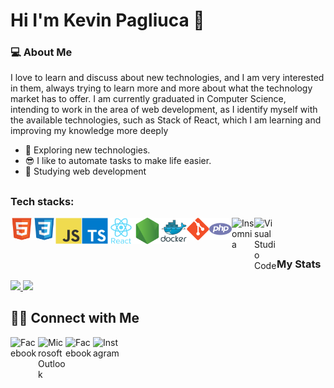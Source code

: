 # Hi I'm Kevin Pagliuca 👋


### 💻 About Me 

I love to learn and discuss about new technologies, and I am very interested in them, always trying to learn more and more about what the technology market has to offer.
I am currently graduated in Computer Science, intending to work in the area of web development, as I identify myself with the available technologies, such as Stack of React, which I am learning and improving my knowledge more deeply

- 🤔 Exploring new technologies.
- 😎 I like to automate tasks to make life easier.
- 📖 Studying web development

##

### Tech stacks:

<img align="left" alt="html5" width="36px" src="https://raw.githubusercontent.com/devicons/devicon/9c6bfdb9783cdfe1018666ed76adcfd3eab6fad6/icons/html5/html5-original.svg" alt="html5" />
<img align="left" alt="css3" width="36px" src="https://raw.githubusercontent.com/devicons/devicon/9c6bfdb9783cdfe1018666ed76adcfd3eab6fad6/icons/css3/css3-original.svg" />

<img align="left" alt="javascript" width="42px" src="https://raw.githubusercontent.com/devicons/devicon/9c6bfdb9783cdfe1018666ed76adcfd3eab6fad6/icons/javascript/javascript-original.svg" />
<img align="left" alt="typescript" width="42px" src="https://raw.githubusercontent.com/devicons/devicon/9c6bfdb9783cdfe1018666ed76adcfd3eab6fad6/icons/typescript/typescript-original.svg" />
<img align="left" alt="react" width="42px" src="https://raw.githubusercontent.com/devicons/devicon/9c6bfdb9783cdfe1018666ed76adcfd3eab6fad6/icons/react/react-original-wordmark.svg" />
<img align="left" alt="nodejs" width="42px" src="https://raw.githubusercontent.com/devicons/devicon/9c6bfdb9783cdfe1018666ed76adcfd3eab6fad6/icons/nodejs/nodejs-original.svg" />
<img align="left" alt "docker" width="42px" src="https://raw.githubusercontent.com/devicons/devicon/9c6bfdb9783cdfe1018666ed76adcfd3eab6fad6/icons/docker/docker-original-wordmark.svg" />

<img align="left" alt="Git" width="36px" src="https://raw.githubusercontent.com/devicons/devicon/9c6bfdb9783cdfe1018666ed76adcfd3eab6fad6/icons/git/git-original.svg" />
<img align="left" alt="php" width="36px" src="https://raw.githubusercontent.com/devicons/devicon/9c6bfdb9783cdfe1018666ed76adcfd3eab6fad6/icons/php/php-plain.svg" />

<img align="left" alt="Insomnia" width="36px" src="https://insomnia.rest/icons-16bbda05b237ae360d3df0d55e40721d/favicon.ico" />
<img align="left" alt="Visual Studio Code" width="36px" src="https://upload.wikimedia.org/wikipedia/commons/thumb/9/9a/Visual_Studio_Code_1.35_icon.svg/512px-Visual_Studio_Code_1.35_icon.svg.png" />

<br />
<br />

## 


### My Stats

<p>
<a href="https://github.com/kevinpagliuca">
  <img height="180em" src="https://github-readme-stats.vercel.app/api?username=kevinpagliuca&show_icons=true&theme=radical" />
  <img height="180em" src="https://github-readme-stats-eight-theta.vercel.app/api/top-langs/?username=kevinpagliuca&theme=radical&layout=compact" />
</a>
</p>

##  🤝🏻 Connect with Me

<p>
<a href="https://www.linkedin.com/in/kevin-pagliuca"><img align="left" alt="Facebook" width="44px" src="https://www.flaticon.com/svg/static/icons/svg/174/174857.svg"/></a>
<a href="mailto:kevin.pagliuca@outlook.com"><img align="left" alt="Microsoft Outlook" width="44px" src="https://www.flaticon.com/svg/static/icons/svg/732/732223.svg"/></a>

<a href="https://www.facebook.com/keviin.pagliuca"><img align="left" alt="Facebook" width="44px" src="https://www.flaticon.com/svg/static/icons/svg/1384/1384053.svg"/></a>
<a href="https://www.instagram.com/kevinpagliuca"><img align="left" alt="Instagram" width="44px" src="https://www.flaticon.com/svg/static/icons/svg/1384/1384063.svg"/></a>


<!--
**KevinPagliuca/kevinpagliuca** is a ✨ _special_ ✨ repository because its `README.md` (this file) appears on your GitHub profile.

Here are some ideas to get you started:

- 🔭 I’m currently working on ...
- 🌱 I’m currently learning ...
- 👯 I’m looking to collaborate on ...
- 🤔 I’m looking for help with ...
- 💬 Ask me about ...
- 📫 How to reach me: ...
- 😄 Pronouns: ...
- ⚡ Fun fact: ...
-->
